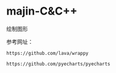 # majin-C&C++

绘制图形

参考网址：

    https://github.com/lava/wrappy 

    https://github.com/pyecharts/pyecharts
